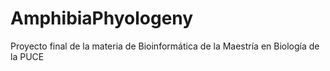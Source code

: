 # AmphibiaPhyologeny
Proyecto final de la materia de Bioinformática de la Maestría en Biología de la PUCE

